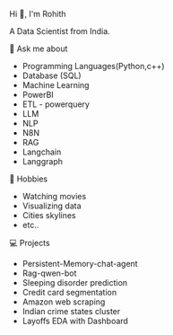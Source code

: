 Hi 👋, I'm Rohith


A Data Scientist from India.


💬 Ask me about

- Programming Languages(Python,c++)
- Database (SQL)
- Machine Learning
- PowerBI 
- ETL - powerquery
- LLM
- NLP
- N8N
- RAG
- Langchain
- Langgraph
  
📅 Hobbies

- Watching movies
- Visualizing data
- Cities skylines
- etc..

💻 Projects

- Persistent-Memory-chat-agent
- Rag-qwen-bot
- Sleeping disorder prediction
- Credit card segmentation
- Amazon web scraping
- Indian crime states cluster
- Layoffs EDA with Dashboard
